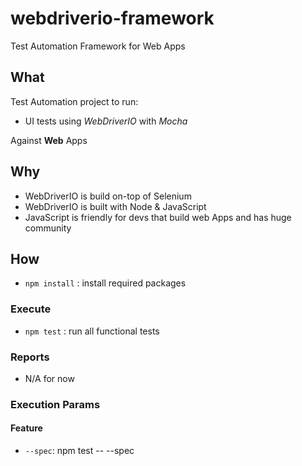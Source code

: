 # webdriverio-framework
Test Automation Framework for Web Apps

## What

Test Automation project to run:

* UI tests using *WebDriverIO* with *Mocha*

Against **Web** Apps

## Why

* WebDriverIO is build on-top of Selenium
* WebDriverIO is built with Node & JavaScript
* JavaScript is friendly for devs that build web Apps and has huge community

## How

* `npm install` : install required packages

### Execute

* `npm test` : run all functional tests

### Reports
* N/A for now

### Execution Params

#### Feature

* `--spec`: npm test -- --spec <feature-file-name>


